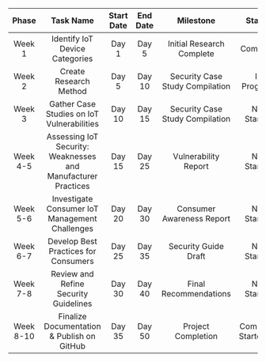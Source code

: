 | Phase  |  Task Name  |  Start Date  |  End Date  |  Milestone | Status |
| :----: | :---------: | :----------: | :--------: | :--------: | :----: |
| Week 1 |  Identify IoT Device Categories |  Day 1 |  Day 5  | Initial Research Complete | Complete |
| Week 2 |  Create Research Method |  Day 5 |  Day 10 |  Security Case Study Compilation | In Progress |
| Week 3 |  Gather Case Studies on IoT Vulnerabilities |  Day 10 |  Day 15 |  Security Case Study Compilation | Not Started |
| Week 4-5 |  Assessing IoT Security: Weaknesses and Manufacturer Practices |  Day 15 |  Day 25 |  Vulnerability Report | Not Started |
| Week 5-6 |  Investigate Consumer IoT Management Challenges |  Day 20 |  Day 30 |  Consumer Awareness Report | Not Started |
| Week 6-7 |  Develop Best Practices for Consumers |  Day 25 |  Day 35 |  Security Guide Draft | Not Started |
| Week 7-8 |  Review and Refine Security Guidelines |  Day 30 |  Day 40  | Final Recommendations | Not Started |
| Week 8-10 |   Finalize Documentation & Publish on GitHub |  Day 35 |  Day 50  | Project Completion | ComplNot Startedete |